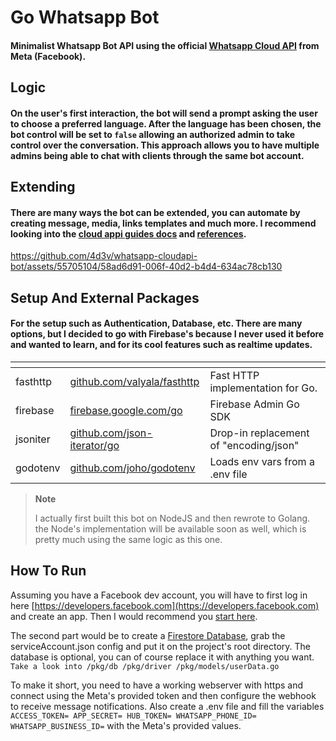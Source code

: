# Go Whatsapp Bot 

#### Minimalist Whatsapp Bot API using the official [Whatsapp Cloud API](https://developers.facebook.com/docs/whatsapp/cloud-api/) from Meta (Facebook).


## Logic
#### On the user's first interaction, the bot will send a prompt asking the user to choose a preferred language. After the language has been chosen, the bot control will be set to `false` allowing an authorized admin to take control over the conversation. This approach allows you to have multiple admins being able to chat with clients through the same bot account.


## Extending
#### There are many ways the bot can be extended, you can automate by creating message, media, links templates and much more. I recommend looking into the [cloud appi guides docs](https://developers.facebook.com/docs/whatsapp/cloud-api/guides) and [references](https://developers.facebook.com/docs/whatsapp/cloud-api/reference).


https://github.com/4d3v/whatsapp-cloudapi-bot/assets/55705104/58ad6d91-006f-40d2-b4d4-634ac78cb130


## Setup And External Packages
#### For the setup such as Authentication, Database, etc. There are many options, but I decided to go with Firebase's because I never used it before and wanted to learn, and for its cool features such as realtime updates.
| <!-- --> | <!-- --> | <!-- --> |
| --- | --- | --- |
| fasthttp | [github.com/valyala/fasthttp](https://github.com/valyala/fasthttp) | Fast HTTP implementation for Go. |
| firebase | [firebase.google.com/go](https://firebase.google.com/go) | Firebase Admin Go SDK |
| jsoniter | [github.com/json-iterator/go](https://github.com/json-iterator/go) | Drop-in replacement of "encoding/json" |
| godotenv | [github.com/joho/godotenv](https://github.com/joho/godotenv) | Loads env vars from a .env file |


> **Note**
>
> I actually first built this bot on NodeJS and then rewrote to Golang. the Node's implementation will be available soon as well, which is pretty much using the same logic as this one.


## How To Run
Assuming you have a Facebook dev account, you will have to first log in here [https://developers.facebook.com](https://developers.facebook.com) and create an app. Then I would recommend you [start here](https://developers.facebook.com/docs/whatsapp/cloud-api/). 

The second part would be to create a [Firestore Database](https://firebase.google.com/docs/firestore), grab the serviceAccount.json config and put it on the project's root directory. The database is optional, you can of course replace it with anything you want. ``Take a look into /pkg/db /pkg/driver /pkg/models/userData.go``

To make it short, you need to have a working webserver with https and connect using the Meta's provided token and then configure the webhook to receive message notifications.
Also create a .env file and fill the variables `ACCESS_TOKEN= APP_SECRET= HUB_TOKEN= WHATSAPP_PHONE_ID= WHATSAPP_BUSINESS_ID=` with the Meta's provided values.